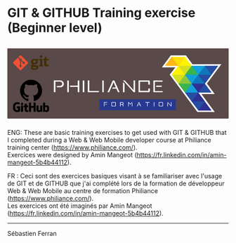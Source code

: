# GIT & GITHUB Training exercise (Beginner level)
![Philiance : Exercices sur Git & GitHub](/Images/Philiance-GIT.png "Logo Philiance Git & GitHub")
---------------------------------------------------------------------------------
ENG: These are basic training exercises to get used with GIT & GITHUB that I completed during a Web & Web Mobile developer course at Philiance training center (https://www.philiance.com/).  
Exercices were designed by Amin Mangeot (https://fr.linkedin.com/in/amin-mangeot-5b4b44112).

FR : Ceci sont des exercices basiques visant à se familiariser avec l'usage de GIT et de GITHUB que j'ai complété lors de la formation de développeur Web & Web Mobile au centre de formation Philiance (https://www.philiance.com/).  
Les exercices ont été imaginés par Amin Mangeot (https://fr.linkedin.com/in/amin-mangeot-5b4b44112).

---------------------------------------------------------------------------------
Sébastien Ferran